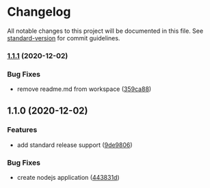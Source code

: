 # Changelog

All notable changes to this project will be documented in this file. See [standard-version](https://github.com/conventional-changelog/standard-version) for commit guidelines.

### [1.1.1](https://github.com/charlyhs24/Conventional-Commits/compare/v1.1.0...v1.1.1) (2020-12-02)


### Bug Fixes

* remove readme.md from workspace ([359ca88](https://github.com/charlyhs24/Conventional-Commits/commit/359ca881bd45262c7c60a0b98ca0caae4c46b87c))

## 1.1.0 (2020-12-02)


### Features

* add standard release support ([9de9806](https://github.com/charlyhs24/Conventional-Commits/commit/9de9806b40afbb7f45bf12acca42b272e94cb87d))


### Bug Fixes

* create nodejs application ([443831d](https://github.com/charlyhs24/Conventional-Commits/commit/443831d850a06b799c7d955aaa641cc21421d645))
